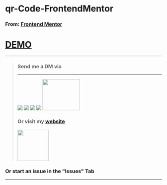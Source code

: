 # qr-Code-FrontendMentor
### From: [Frontend Mentor](https://www.frontendmentor.io/challenges/qr-code-component-iux_sIO_H)
# [DEMO](https://jazzeus.com/projects/html-css/qr-code-fm)
***
> ### **Send me a DM via** <br>
> ****
>[<img src="https://user-images.githubusercontent.com/71566988/159006960-db3cfc48-0b7b-44fe-b98c-04b656e192a1.png" target="_blank"/>](https://discordapp.com/users/601715164835741696 "Send me a MESSAGE via Discord: Jazzeus#9930")
>[<img src="https://user-images.githubusercontent.com/71566988/159008658-c15f4f61-babd-4bc4-851c-316e49e73cb7.png"/>](https://www.reddit.com/user/JakeGame3 "Send me a MESSAGE via Reddit: JakeGame3") 
>[<img src="https://user-images.githubusercontent.com/71566988/159008936-a2251d5f-e8e1-4171-b4f5-2a3b2d039749.png"/>](https://twitter.com/_Jazzeus_ "Send me a MESSAGE via Twitter: _Jazzeus_")
>[<img src="https://user-images.githubusercontent.com/71566988/159014025-c3f72eeb-ec16-4400-99ef-454e7e089f86.png"/>](https://t.me/jaz_zeus "Send me a MESSAGE via Telegram")
>[<img src="https://user-images.githubusercontent.com/71566988/159009434-a0d51c56-e4c7-429f-b094-7bc49a0ad473.png" width="120" height="100"/>](https://dev.to/jazzeus "Send me a MESSAGE via DEV: jazzeus")<br>
> ### **Or visit my [website](https://jazzeus.com)**
> [<img src="https://media.giphy.com/media/ZgTR3UQ9XAWDvqy9jv/giphy.gif" width="100" height="100"/>](https://jazzeus.com "VIEW MY WEBSITE!")
### Or start an issue in the "Issues" Tab
****
